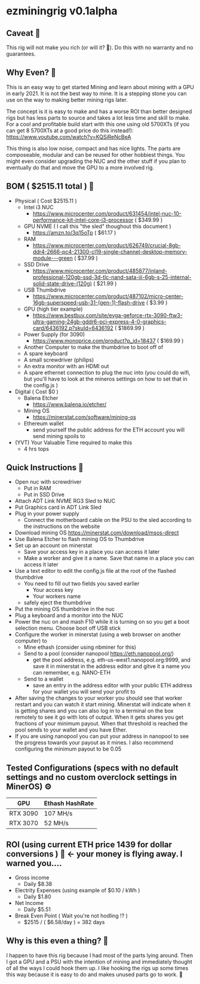 # ezminingrig v0.1alpha

## Caveat :construction:

This rig will not make you rich (or will it? :fox_face:). Do this with no warranty and no guarantees.

## Why Even? :thinking:

This is an easy way to get started Mining and learn about mining with a GPU in early 2021. It is not the best way to mine. It is a stepping stone you can use on the way to making better mining rigs later. 

The concept is it is easy to make and has a worse ROI than better designed rigs but has less parts to source and takes a lot less time and skill to make. For a cool and profitable build start with this one using old 5700XTs (if you can get 8 5700XTs at a good price do this instead!):
https://www.youtube.com/watch?v=KQSiReNcBeA

This thing is also low noise, compact and has nice lights. The parts are composeable, modular and can be reused for other hobbiest things. You might even consider upgrading the NUC and the other stuff if you plan to eventually do that and move the GPU to a more involved rig.


## BOM ( $2515.11 total ) :hammer:
- Physical ( Cost $2515.11 )
  - Intel i3 NUC
    - https://www.microcenter.com/product/631454/intel-nuc-10-performance-kit-intel-core-i3-processor ( $349.99 ) 
  - GPU NVME ( I call this "the sled" thoughout this document )
    - https://amzn.to/3q15oTp ( $61.17 )
  - RAM
    - https://www.microcenter.com/product/626749/crucial-8gb-ddr4-2666-pc4-21300-cl19-single-channel-desktop-memory-module---green ( $37.99 )
  - SSD Drive
    - https://www.microcenter.com/product/485877/inland-professional-120gb-ssd-3d-tlc-nand-sata-iii-6gb-s-25-internal-solid-state-drive-(120g) ( $21.99 )
  - USB Thumbdrive
    - https://www.microcenter.com/product/487102/micro-center-16gb-superspeed-usb-31-(gen-1)-flash-drive ( $3.99 )
  - GPU (high tier example)
    - https://www.bestbuy.com/site/evga-geforce-rtx-3090-ftw3-ultra-gaming-24gb-gddr6-pci-express-4-0-graphics-card/6436192.p?skuId=6436192 ( $1869.99 )
  - Power Supply (for 3090)
    - https://www.monoprice.com/product?p_id=18437 ( $169.99 )
  - Another Computer to make the thumbdrive to boot off of
  - A spare keyboard
  - A small screwdriver (philips)  
  - An extra monitor with an HDMI out
  - A spare ethernet connection to plug the nuc into (you could do wifi, but you'll have to look at the mineros settings on how to set that in the config.js )
- Digital ( Cost $0 )
  - Balena Etcher 
    - https://www.balena.io/etcher/
  - Mining OS
    - https://minerstat.com/software/mining-os 
  - Ethereum wallet
    - send yourself the public address for the ETH account you will send mining spoils to
- (YVT) Your Valuable Time required to make this 
  - 4 hrs tops   

## Quick Instructions :paperclip:
- Open nuc with screwdriver
  - Put in RAM
  - Put in SSD Drive
- Attach ADT Link NVME RG3 Sled to NUC
- Put Graphics card in ADT Link Sled
- Plug in your power supply
  - Connect the motherboard cable on the PSU to the sled according to the instructions on the website  
- Download mining OS https://minerstat.com/download/msos-direct  
- Use Balena Etcher to flash mining OS to Thumbdrive
- Set up an account on minerstat
  - Save your access key in a place you can access it later
  - Make a worker and give it a name. Save that name in a place you can access it later
- Use a text editor to edit the config.js file at the root of the flashed thumbdrive
  - You need to fill out two fields you saved earlier
    - Your access key
    - Your workers name
  - safely eject the thumbdrive
- Put the mining OS thumbdrive in the nuc
- Plug a keyboard and a monitor into the NUC 
- Power the nuc on and mash F10 while it is turning on so you get a boot selection menu. Choose boot off USB stick
- Configure the worker in minerstat (using a web browser on another computer) to
  - Mine ethash (consider using nbminer for this)
  - Send to a pool (consider nanopool https://eth.nanopool.org/)
    - get the pool address, e.g. eth-us-west1.nanopool.org:9999, and save it in minerstat in the address editor and gitve it a name you can remember, e.g. NANO-ETH
  - Send to a wallet
    - save an entry in the address editor with your public ETH address for your wallet you will send your profit to
- After saving the changes to your worker you should see that worker restart and you can watch it start mining. Minerstat will indicate when it is getting shares and you can also log in to a terminal on the box remotely to see it go with lots of output. When it gets shares you get fractions of your minimum payout. When that threshold is reached the pool sends to your wallet and you have Ether. 
- If you are using nanopool you can put your address in nanopool to see the progress towards your payout as it mines. I also recommend configuring the minimum payout to be 0.05

## Tested Configurations (specs with no default settings and no custom overclock settings in MinerOS) :gear:
| GPU       | Ethash HashRate |
| --------- | --------------- |
| RTX 3090  | 107 MH/s        |
| RTX 3070  | 52 MH/s         |

## ROI (using current ETH price 1439 for dollar conversions ) :money_with_wings: <- your money is flying away. I warned you....
  - Gross income
    - Daily $8.38
  - Electrity Expenses (using example of $0.10 / kWh )
    - Daily $1.80 
  - Net Income 
    - Daily $5.51
  - Break Even Point ( Wait you're not hodling !? )
    - $2515 / ( $6.58/day ) = 382 days

## Why is this even a thing? :saxophone:
I happen to have this rig because I had most of the parts lying around. Then I got a GPU and a PSU with the intention of mining and immediately thought of all the ways I could hook them up. I like hooking the rigs up some times this way because it is easy to do and makes unused parts go to work. :necktie: 
